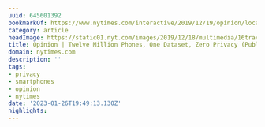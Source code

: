 ```yaml
---
uuid: 645601392
bookmarkOf: https://www.nytimes.com/interactive/2019/12/19/opinion/location-tracking-cell-phone.html
category: article
headImage: https://static01.nyt.com/images/2019/12/18/multimedia/16tracked-lead-3x2-image/16tracked-lead-3x2-image-facebookJumbo.jpg?year=2019&h=314&w=600&s=0b820a438693b3409b26a538da58113c40ddf48f9ef9a82e684c1366a013d8cf&k=ZQJBKqZ0VN
title: Opinion | Twelve Million Phones, One Dataset, Zero Privacy (Published 2019)
domain: nytimes.com
description: ''
tags:
- privacy
- smartphones
- opinion
- nytimes
date: '2023-01-26T19:49:13.130Z'
highlights:
---
```



